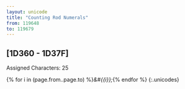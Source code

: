 ```yaml
---
layout: unicode
title: "Counting Rod Numerals"
from: 119648
to: 119679
---
```


## 	[1D360 - 1D37F]

Assigned Characters: 25

{% for i in (page.from..page.to) %}<i>&#{{i}};</i>{% endfor %}
{:.unicodes}
